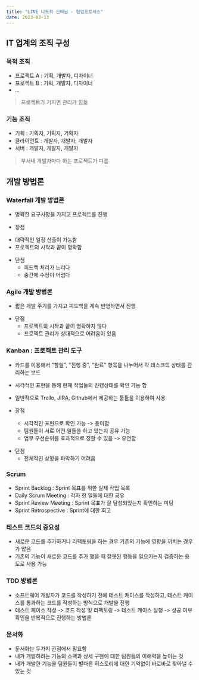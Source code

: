 ```yaml
---
title: "LINE 나도희 선배님 - 협업프로세스"
date: 2023-03-13
---
```


## IT 업계의 조직 구성

### 목적 조직

- 프로젝트 A : 기획, 개발자, 디자이너
- 프로젝트 B : 기획, 개발자, 디자이너
- ...

> 프로젝트가 커지면 관리가 힘듦

### 기능 조직

- 기획 : 기획자, 기획자, 기획자
- 클라이언트 : 개발자, 개발자, 개발자
- 서버 : 개발자, 개발자, 개발자

> 부서내 개발자마다 하는 프로젝트가 다름

## 개발 방법론

### Waterfall 개발 방법론

- 명확한 요구사항을 가지고 프로젝트를 진행

* 장점

- 대략적인 일정 산출이 가능함
- 프로젝트의 시작과 끝이 명확함

* 단점
  - 피드백 처리가 느리다
  - 중간에 수정이 어렵다

### Agile 개발 방법론

- 짧은 개발 주기를 가지고 피드백을 계속 반영하면서 진행

* 단점
  - 프로젝트의 시작과 끝이 명확하지 않다
  - 프로젝트 관리가 상대적으로 어려움이 있음

### Kanban : 프로젝트 관리 도구

- 카드를 이용해서 "할일", "진행 중", "완료" 항목을 나누어서 각 테스크의 상태를 관리하는 보드
- 시각적인 표현을 통해 현재 작업들의 진행상태를 확인 가능 함
- 일반적으로 Trello, JIRA, Github에서 제공하는 툴들을 이용하여 사용

- 장점
  - 시각적인 표현으로 확인 가능 -> 용이함
  - 팀원들이 서로 어떤 일들을 하고 있는지 공유 가능
  - 업무 우선순위를 효과적으로 정할 수 있음 -> 유연함

* 단점
  - 전체적인 상황을 파악하기 어려움

### Scrum

- Sprint Backlog : Sprint 목표를 위한 실제 작업 목록
- Daily Scrum Meeting : 각자 한 일들에 대한 공유
- Sprint Review Meeting : Sprint 목표가 잘 달성되었는지 확인하는 미팅
- Sprint Retrospective : Sprint에 대한 회고

### 테스트 코드의 중요성

- 새로운 코드를 추가하거나 리팩토링을 하는 경우 기존의 기능에 영향을 끼치는 경우가 많음
- 기존의 기능이 새로운 코드를 추가 했을 때 잘못된 행동을 일으키는지 검증하는 용도로
  사용 가능

### TDD 방법론

- 소프트웨어 개발자가 코드를 작성하기 전에 테스트 케이스를 작성하고, 테스트 케이스를 통과하는 코드를 작성하는 방식으로 개발을 진행
- 테스트 케이스 작성 -> 코드 작성 및 리팩토링 -> 테스트 케이스 실행 ->
  성공 여부 확인을 반복적으로 진행하는 방법론

### 문서화

- 문서화는 두가지 관점에서 필요함
- 내가 개발하려는 기능의 스펙과 상세 구현에 대한 팀원들의 이해력을 높이는 것
- 내가 개발한 기능을 팀원들이 별다른 히스토리에 대한 기억없이 바로바로 찾아낼 수 있는 것

